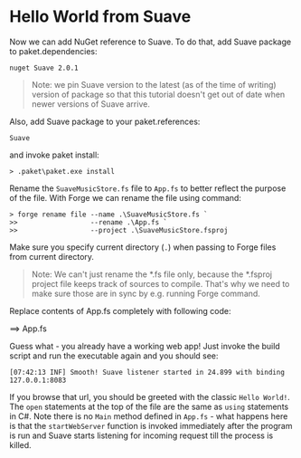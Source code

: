 # Hello World from Suave

Now we can add NuGet reference to Suave. To do that, add Suave package to paket.dependencies: 

```
nuget Suave 2.0.1
```

> Note: we pin Suave version to the latest (as of the time of writing) version of package so that this tutorial doesn't get out of date when newer versions of Suave arrive.

Also, add Suave package to your paket.references:

```
Suave
```

and invoke paket install:

```
> .paket\paket.exe install
```

Rename the `SuaveMusicStore.fs` file to `App.fs` to better reflect the purpose of the file.
With Forge we can rename the file using command:

```
> forge rename file --name .\SuaveMusicStore.fs `
>>                  --rename .\App.fs `
>>                  --project .\SuaveMusicStore.fsproj
```

Make sure you specify current directory (``.``) when passing to Forge files from current directory.

> Note: We can't just rename the *.fs file only, because the *.fsproj project file keeps track of sources to compile. That's why we need to make sure those are in sync by e.g. running Forge command.

Replace contents of App.fs completely with following code:

==> App.fs

Guess what - you already have a working web app!
Just invoke the build script and run the executable again and you should see:

```
[07:42:13 INF] Smooth! Suave listener started in 24.899 with binding 127.0.0.1:8083
```

If you browse that url, you should be greeted with the classic `Hello World!`.
The `open` statements at the top of the file are the same as `using` statements in C#.
Note there is no `Main` method defined in `App.fs` - what happens here is that the `startWebServer` function is invoked immediately after the program is run and Suave starts listening for incoming request till the process is killed.